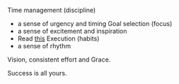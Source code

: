 Time management (discipline)
  - a sense of urgency and timing
Goal selection (focus)
  - a sense of excitement and inspiration
  - Read [this](goals%20for%20transforming%20geniuses.md)
Execution (habits)
  - a sense of rhythm

Vision, consistent effort and Grace.

Success is all yours.
